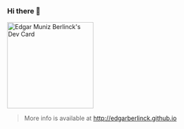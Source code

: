 ### Hi there 👋

<a href="https://app.daily.dev/edgarberlinck">
  <img
    src="https://api.daily.dev/devcards/ddbb4d5bf5c746a1aaa41bb98e90c971.png?r=9m9"
    width="200"
    alt="Edgar Muniz Berlinck's Dev Card"
  />
</a>

> More info is available at http://edgarberlinck.github.io
